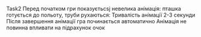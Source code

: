 Task2 Перед початком гри показуєтьсsj невелика анімація: пташка готується до польоту, труби рухаються: 
Тривалість анімації 2-3 секунди 
Після завершення анімації гра починається автоматично 
Анімація не повинна впливати на підрахунок очок
